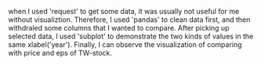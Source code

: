 when I used 'request' to get some data, it was usually not useful for me without visualiztion.
Therefore, I used 'pandas' to clean data first, and then withdraled some columns that I wanted to compare.
After picking up selected data, I used 'subplot' to demonstrate the two kinds of values in the same xlabel('year').
Finally, I can observe the visualization of comparing with price and eps of TW-stock.
